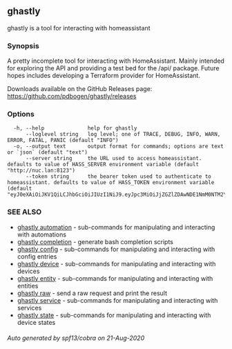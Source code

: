 ## ghastly

ghastly is a tool for interacting with homeassistant

### Synopsis

A pretty incomplete tool for interacting with HomeAssistant. Mainly intended for exploring the API and providing a test bed for the /api/ package. Future hopes includes developing a Terraform provider for HomeAssistant.

Downloads available on the GitHub Releases page: https://github.com/pdbogen/ghastly/releases

### Options

```
  -h, --help              help for ghastly
      --loglevel string   log level; one of TRACE, DEBUG, INFO, WARN, ERROR, FATAL, PANIC (default "INFO")
  -o, --output text       output format for commands; options are text or `json` (default "text")
      --server string     the URL used to access homeassistant. defaults to value of HASS_SERVER environment variable (default "http://nuc.lan:8123")
      --token string      the bearer token used to authenticate to homeassistant. defaults to value of HASS_TOKEN environment variable (default "eyJ0eXAiOiJKV1QiLCJhbGciOiJIUzI1NiJ9.eyJpc3MiOiJjZGZlZDAwNDE1NmM0NTM2YTI4MDRiMmRiMjUzN2JmMCIsImlhdCI6MTU0OTc2Mzc3MywiZXhwIjoxODY1MTIzNzczfQ.wHtNVzQoEb1hY5m86QaEKOIp5pApyO0HZBJBDjfCJZc")
```

### SEE ALSO

* [ghastly automation](ghastly_automation.md)	 - sub-commands for manipulating and interacting with automations
* [ghastly completion](ghastly_completion.md)	 - generate bash completion scripts
* [ghastly config](ghastly_config.md)	 - sub-commands for manipulating and interacting with config entries
* [ghastly device](ghastly_device.md)	 - sub-commands for manipulating and interacting with devices
* [ghastly entity](ghastly_entity.md)	 - sub-commands for manipulating and interacting with entities
* [ghastly raw](ghastly_raw.md)	 - send a raw request and print the result
* [ghastly service](ghastly_service.md)	 - sub-commands for manipulating and interacting with services
* [ghastly state](ghastly_state.md)	 - sub-commands for manipulating and interacting with device states

###### Auto generated by spf13/cobra on 21-Aug-2020
